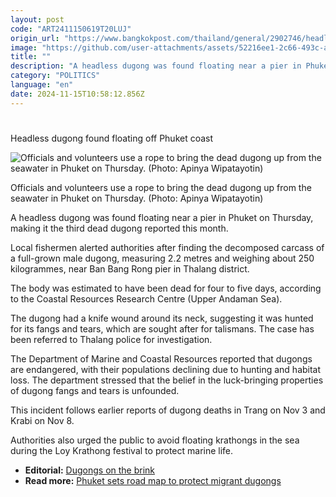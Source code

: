 ```yaml
---
layout: post
code: "ART2411150619T20LUJ"
origin_url: "https://www.bangkokpost.com/thailand/general/2902746/headless-dugong-found-floating-off-phuket-coast"
image: "https://github.com/user-attachments/assets/52216ee1-2c66-493c-a357-adc58bc49c70"
title: ""
description: "A headless dugong was found floating near a pier in Phuket on Thursday, making it the third dead dugong reported this month."
category: "POLITICS"
language: "en"
date: 2024-11-15T10:58:12.856Z
---
```


# 

Headless dugong found floating off Phuket coast

![Officials and volunteers use a rope to bring the dead dugong up from the seawater in Phuket on Thursday. (Photo: Apinya Wipatayotin)](https://github.com/user-attachments/assets/8918a33b-4bd5-4ad8-be8b-7418d53eb4c1)

Officials and volunteers use a rope to bring the dead dugong up from the seawater in Phuket on Thursday. (Photo: Apinya Wipatayotin)

A headless dugong was found floating near a pier in Phuket on Thursday, making it the third dead dugong reported this month.

Local fishermen alerted authorities after finding the decomposed carcass of a full-grown male dugong, measuring 2.2 metres and weighing about 250 kilogrammes, near Ban Bang Rong pier in Thalang district. 

The body was estimated to have been dead for four to five days, according to the Coastal Resources Research Centre (Upper Andaman Sea).

The dugong had a knife wound around its neck, suggesting it was hunted for its fangs and tears, which are sought after for talismans. The case has been referred to Thalang police for investigation.

The Department of Marine and Coastal Resources reported that dugongs are endangered, with their populations declining due to hunting and habitat loss. The department stressed that the belief in the luck-bringing properties of dugong fangs and tears is unfounded.

This incident follows earlier reports of dugong deaths in Trang on Nov 3 and Krabi on Nov 8.

Authorities also urged the public to avoid floating krathongs in the sea during the Loy Krathong festival to protect marine life.

*   **Editorial:** [Dugongs on the brink](https://www.bangkokpost.com/opinion/opinion/2901198/dugongs-on-the-brink)
*   **Read more:** [Phuket sets road map to protect migrant dugongs](https://www.bangkokpost.com/thailand/general/2901852/phuket-sets-road-map-to-protect-migrant-dugongs)